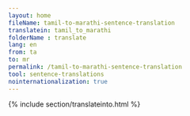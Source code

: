```yaml
---
layout: home
fileName: tamil-to-marathi-sentence-translation
translatein: tamil_to_marathi
folderName : translate
lang: en
from: ta
to: mr
permalink: /tamil-to-marathi-sentence-translation
tool: sentence-translations
nointernationalization: true
---
```

{% include section/translateinto.html %}
